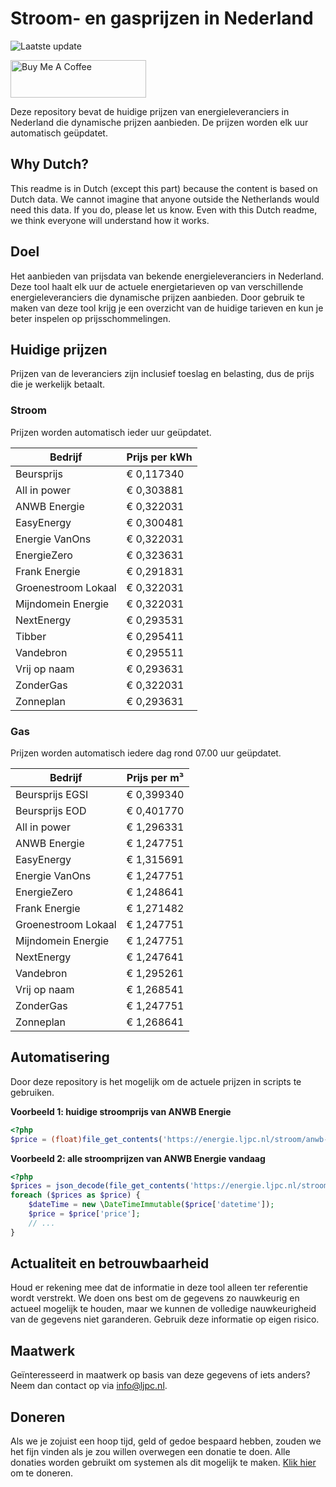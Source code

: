 # Stroom- en gasprijzen in Nederland

![Laatste update](https://img.shields.io/badge/laatste%20update-2024--11--08%2010%3A00%20CET-brightgreen)

<a href="https://www.buymeacoffee.com/Lars-" target="_blank"><img src="https://cdn.buymeacoffee.com/buttons/v2/default-orange.png" alt="Buy Me A Coffee" height="60" style="height: 60px !important;width: 217px !important;" ></a>

Deze repository bevat de huidige prijzen van energieleveranciers in Nederland die dynamische prijzen aanbieden. De prijzen worden elk uur automatisch geüpdatet.

## Why Dutch?

This readme is in Dutch (except this part) because the content is based on Dutch data. We cannot imagine that anyone outside the Netherlands would need this data. If you do, please let us know. Even with this Dutch readme, we think
everyone will understand how it works.

## Doel

Het aanbieden van prijsdata van bekende energieleveranciers in Nederland. Deze tool haalt elk uur de actuele energietarieven op van verschillende energieleveranciers die dynamische prijzen aanbieden. Door gebruik te maken van deze tool
krijg je een overzicht van de huidige tarieven en kun je beter inspelen op prijsschommelingen.

## Huidige prijzen

Prijzen van de leveranciers zijn inclusief toeslag en belasting, dus de prijs die je werkelijk betaalt.

### Stroom

Prijzen worden automatisch ieder uur geüpdatet.

 Bedrijf | Prijs per kWh 
---------|---------------
Beursprijs | € 0,117340
All in power | € 0,303881
ANWB Energie | € 0,322031
EasyEnergy | € 0,300481
Energie VanOns | € 0,322031
EnergieZero | € 0,323631
Frank Energie | € 0,291831
Groenestroom Lokaal | € 0,322031
Mijndomein Energie | € 0,322031
NextEnergy | € 0,293531
Tibber | € 0,295411
Vandebron | € 0,295511
Vrij op naam | € 0,293631
ZonderGas | € 0,322031
Zonneplan | € 0,293631


### Gas

Prijzen worden automatisch iedere dag rond 07.00 uur geüpdatet.

 Bedrijf | Prijs per m³ 
---------|--------------
Beursprijs EGSI | € 0,399340
Beursprijs EOD | € 0,401770
All in power | € 1,296331
ANWB Energie | € 1,247751
EasyEnergy | € 1,315691
Energie VanOns | € 1,247751
EnergieZero | € 1,248641
Frank Energie | € 1,271482
Groenestroom Lokaal | € 1,247751
Mijndomein Energie | € 1,247751
NextEnergy | € 1,247641
Vandebron | € 1,295261
Vrij op naam | € 1,268541
ZonderGas | € 1,247751
Zonneplan | € 1,268641


## Automatisering

Door deze repository is het mogelijk om de actuele prijzen in scripts te gebruiken.

**Voorbeeld 1: huidige stroomprijs van ANWB Energie**

```php
<?php
$price = (float)file_get_contents('https://energie.ljpc.nl/stroom/anwb-energie-nu.txt');

```

**Voorbeeld 2: alle stroomprijzen van ANWB Energie vandaag**

```php
<?php
$prices = json_decode(file_get_contents('https://energie.ljpc.nl/stroom/all-in-power-vandaag.json'),true);
foreach ($prices as $price) {
    $dateTime = new \DateTimeImmutable($price['datetime']);
    $price = $price['price'];
    // ...
}
```

## Actualiteit en betrouwbaarheid

Houd er rekening mee dat de informatie in deze tool alleen ter referentie wordt verstrekt. We doen ons best om de gegevens zo nauwkeurig en actueel mogelijk te houden, maar we kunnen de volledige nauwkeurigheid van de gegevens niet
garanderen. Gebruik deze informatie op eigen risico.

## Maatwerk

Geïnteresseerd in maatwerk op basis van deze gegevens of iets anders? Neem dan contact op
via [info@ljpc.nl](mailto:info@ljpc.nl?subject=Energie%20prijzen).

## Doneren

Als we je zojuist een hoop tijd, geld of gedoe bespaard hebben, zouden we het fijn vinden als je zou willen overwegen een
donatie te doen. Alle donaties worden gebruikt om systemen als dit mogelijk te
maken. [Klik hier](https://www.buymeacoffee.com/Lars-) om te doneren.

